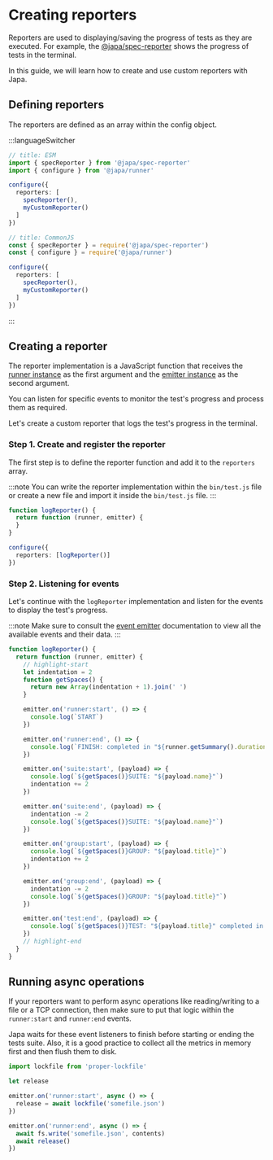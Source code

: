 # Creating reporters

Reporters are used to displaying/saving the progress of tests as they are executed. For example, the [@japa/spec-reporter](https://github.com/japa/spec-reporter) shows the progress of tests in the terminal.

In this guide, we will learn how to create and use custom reporters with Japa.

## Defining reporters
The reporters are defined as an array within the config object.

:::languageSwitcher
```ts
// title: ESM
import { specReporter } from '@japa/spec-reporter'
import { configure } from '@japa/runner'

configure({
  reporters: [
    specReporter(),
    myCustomReporter()
  ]
})
```

```ts
// title: CommonJS
const { specReporter } = require('@japa/spec-reporter')
const { configure } = require('@japa/runner')

configure({
  reporters: [
    specReporter(),
    myCustomReporter()
  ]
})
```
:::

## Creating a reporter
The reporter implementation is a JavaScript function that receives the [runner instance]() as the first argument and the [emitter instance]() as the second argument.

You can listen for specific events to monitor the test's progress and process them as required.

Let's create a custom reporter that logs the test's progress in the terminal.

### Step 1. Create and register the reporter
The first step is to define the reporter function and add it to the `reporters` array.

:::note
You can write the reporter implementation within the `bin/test.js` file or create a new file and import it inside the `bin/test.js` file.
:::

```ts
function logReporter() {
  return function (runner, emitter) {
  }
}

configure({
  reporters: [logReporter()]
})
```

### Step 2. Listening for events
Let's continue with the `logReporter` implementation and listen for the events to display the test's progress.

:::note
Make sure to consult the [event emitter]() documentation to view all the available events and their data.
:::

```ts
function logReporter() {
  return function (runner, emitter) {
    // highlight-start
    let indentation = 2
    function getSpaces() {
      return new Array(indentation + 1).join(' ')
    }

    emitter.on('runner:start', () => {
      console.log(`START`)
    })

    emitter.on('runner:end', () => {
      console.log(`FINISH: completed in "${runner.getSummary().duration}ms"`)
    })

    emitter.on('suite:start', (payload) => {
      console.log(`${getSpaces()}SUITE: "${payload.name}"`)
      indentation += 2
    })

    emitter.on('suite:end', (payload) => {
      indentation -= 2
      console.log(`${getSpaces()}SUITE: "${payload.name}"`)
    })

    emitter.on('group:start', (payload) => {
      console.log(`${getSpaces()}GROUP: "${payload.title}"`)
      indentation += 2
    })

    emitter.on('group:end', (payload) => {
      indentation -= 2
      console.log(`${getSpaces()}GROUP: "${payload.title}"`)
    })

    emitter.on('test:end', (payload) => {
      console.log(`${getSpaces()}TEST: "${payload.title}" completed in "${payload.duration}ms"`)
    })
    // highlight-end
  }
}
```

## Running async operations
If your reporters want to perform async operations like reading/writing to a file or a TCP connection, then make sure to put that logic within the `runner:start` and `runner:end` events.

Japa waits for these event listeners to finish before starting or ending the tests suite. Also, it is a good practice to collect all the metrics in memory first and then flush them to disk.

```ts
import lockfile from 'proper-lockfile'

let release

emitter.on('runner:start', async () => {
  release = await lockfile('somefile.json')
})

emitter.on('runner:end', async () => {
  await fs.write('somefile.json', contents)
  await release()
})
```
